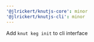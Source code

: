 ```yaml
---
'@jlrickert/knutjs-core': minor
'@jlrickert/knutjs-cli': minor
---
```


Add `knut keg init` to cli interface
